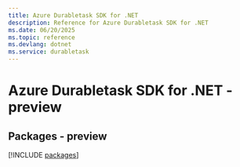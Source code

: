 ```yaml
---
title: Azure Durabletask SDK for .NET
description: Reference for Azure Durabletask SDK for .NET
ms.date: 06/20/2025
ms.topic: reference
ms.devlang: dotnet
ms.service: durabletask
---
```

# Azure Durabletask SDK for .NET - preview
## Packages - preview
[!INCLUDE [packages](durabletask-index.md)]